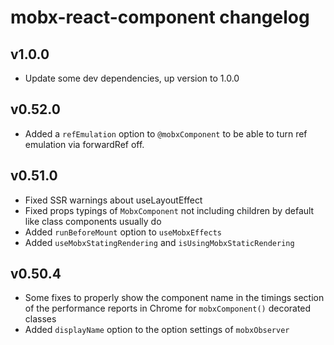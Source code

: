 # mobx-react-component changelog

## v1.0.0

-   Update some dev dependencies, up version to 1.0.0

## v0.52.0

-   Added a `refEmulation` option to `@mobxComponent` to be able to turn ref emulation via forwardRef off.

## v0.51.0

-   Fixed SSR warnings about useLayoutEffect
-   Fixed props typings of `MobxComponent` not including children by default like class components usually do
-   Added `runBeforeMount` option to `useMobxEffects`
-   Added `useMobxStatingRendering` and `isUsingMobxStaticRendering`

## v0.50.4

-   Some fixes to properly show the component name in the timings section of the performance reports in Chrome for `mobxComponent()` decorated classes
-   Added `displayName` option to the option settings of `mobxObserver`
